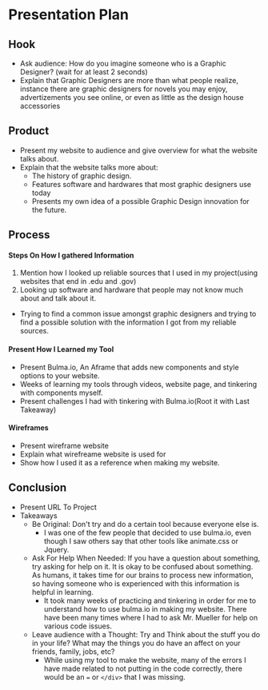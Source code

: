 # Presentation Plan

## Hook
* Ask audience: How do you imagine someone who is a Graphic Designer? (wait for at least 2 seconds)
* Explain that Graphic Designers are more than what people realize, instance there are graphic designers for novels you may enjoy, advertizements you see online, or even as little as the design house accessories

## Product
* Present my website to audience and give overview for what the website talks about.
* Explain that the website talks more about:
  * The history of graphic design.
  * Features software and hardwares that most graphic designers use today
  * Presents my own idea of a possible Graphic Design innovation for the future.


## Process
#### Steps On How I gathered Information
1. Mention how I looked up reliable sources that I used in my project(using websites that end in .edu and .gov)
2. Looking up software and hardware that people may not know much about and talk about it.
  
*  Trying to find a common issue amongst graphic designers and trying to find a possible solution with the information I got from my reliable sources.

####  Present How I Learned my Tool
* Present Bulma.io, An Aframe that adds new components and style options to your website.
* Weeks of learning my tools through videos, website page, and tinkering with components myself.
* Present challenges I had with tinkering with Bulma.io(Root it with Last Takeaway) 
#### Wireframes
* Present wireframe website 
* Explain what wirefreame website is used for
* Show how I used it as a reference when making my website. 



## Conclusion
* Present URL To Project
*  Takeaways
   * Be Original: Don't try and do a certain tool because everyone else is.
     * I was one of the few people that decided to use bulma.io, even though I saw others say that other tools like animate.css or Jquery. 
   * Ask For Help When Needed: If you have a question about something, try asking for help on it. It is okay to be confused about something. As humans, it takes time for our brains to process new information, so having someone who is experienced with this information is helpful in learning.
     * It took many weeks of practicing and tinkering in order for me to understand how to use bulma.io in making my website. There have been many times where I had to ask Mr. Mueller for help on various code issues. 
   * Leave audience with a Thought: Try and Think about the stuff you do in your life? What may the things you do have an affect on your friends, family, jobs, etc? 
     * While using my tool to make the website, many of the errors I have made related to not putting in the code correctly, there would be an `=` or `</div>` that I was missing. 
    

 
<!-- EXAMPLE

## Hook
* Verbal riddle of GGD

## Product
* GIF/Demo of example/non-example

## Process
* Flowchart of plan
  * MVP: noun -> door -> yes/no
  * Beyond MVP: noun -> word relation API -> noun API -> yes/no, with counterexample
* Code snippets of:
  * MVP
  * Both APIs
  * Challenge with API keys

## Conclusion
* [URL to project]
* Takeaways
  * Less = more: the heart of the riddle was one line of code; it obviously took more to make the entire thing work, but one complicated line of regular expressions was essentially the solution to the riddle
  * Expect the unexpected: it’s important to budget time for things you don’t account for; for example, I didn’t consider the fact that I would need another entire API to detect nouns
  * Determination is key: ironically enough, I had to make my API keys private. At first, it didn’t seem like it was possible, which meant I couldn’t publish my app. But after all of that hard work, I was determined to find a solution, and I found it in config variables.
* "Presentation can’t, but a speech can"


-->
